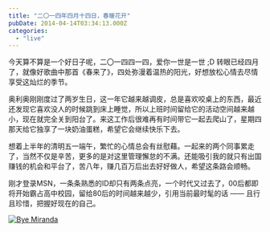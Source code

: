 ```yaml
---
title: "二〇一四年四月十四日，春暖花开"
pubDate: 2014-04-14T03:34:13.000Z
categories: 
  - "live"
---
```


今天算不算是一个好日子呢，二〇一四四一四，爱你一世是一世 ;D 转眼已经四月了，就像好歌曲中那首《春来了》，四处弥漫着温热的阳光，好想放松心情去尽情享受这灿烂的季节。

奥利奥刚刚度过了两岁生日，这一年它越来越调皮，总是喜欢咬桌上的东西，最近还发现它喜欢没人的时候跳到床上睡觉，所以上班时间留给它的活动空间越来越小，现在就完全关到阳台了。来这工作后很难再有时间带它一起去爬山了，星期四那天给它独享了一块奶油蛋糕，希望它会继续快乐下去。

想着上半年的清明五一端午，繁忙的心情总会有丝慰藉。一起来的两个同事累走了，当然不仅是辛苦，更多的是对这里管理懈怠的不满。还能吸引我的就只有出国赚钱的机会和平台了，苦八年，赚几百万后出去好好做人，希望这条路会顺畅。

刚才登录MSN，一条条熟悉的ID却只有两条点亮，一个时代又过去了，00后都即将开始霸占高中校园，留给80后的时间越来越少，引用当前最时髦的话 —— 且行且珍惜，把握好现在的自己。

[![Bye Miranda](https://blog.liuweinan.com/wp-content/uploads/2014/04/2014-04-14_103433.png)](https://blog.liuweinan.com/wp-content/uploads/2014/04/2014-04-14_103433.png)
